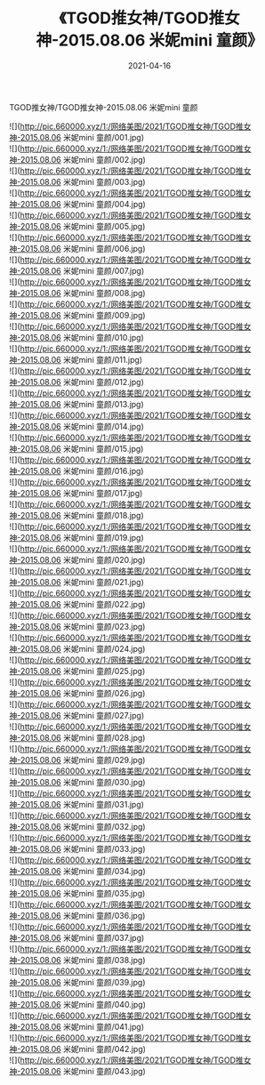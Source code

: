 ﻿---
layout: post
title:  《TGOD推女神/TGOD推女神-2015.08.06 米妮mini 童颜》
date:   2021-04-16
img: http://pic.660000.xyz/1:/网络美图/2021/TGOD推女神/TGOD推女神-2015.08.06 米妮mini 童颜/000.jpg
categories: [美女, 清纯, 唯美]
---

TGOD推女神/TGOD推女神-2015.08.06 米妮mini 童颜

 ![](http://pic.660000.xyz/1:/网络美图/2021/TGOD推女神/TGOD推女神-2015.08.06 米妮mini 童颜/001.jpg) <br>![](http://pic.660000.xyz/1:/网络美图/2021/TGOD推女神/TGOD推女神-2015.08.06 米妮mini 童颜/002.jpg) <br>![](http://pic.660000.xyz/1:/网络美图/2021/TGOD推女神/TGOD推女神-2015.08.06 米妮mini 童颜/003.jpg) <br>![](http://pic.660000.xyz/1:/网络美图/2021/TGOD推女神/TGOD推女神-2015.08.06 米妮mini 童颜/004.jpg) <br>![](http://pic.660000.xyz/1:/网络美图/2021/TGOD推女神/TGOD推女神-2015.08.06 米妮mini 童颜/005.jpg) <br>![](http://pic.660000.xyz/1:/网络美图/2021/TGOD推女神/TGOD推女神-2015.08.06 米妮mini 童颜/006.jpg) <br>![](http://pic.660000.xyz/1:/网络美图/2021/TGOD推女神/TGOD推女神-2015.08.06 米妮mini 童颜/007.jpg) <br>![](http://pic.660000.xyz/1:/网络美图/2021/TGOD推女神/TGOD推女神-2015.08.06 米妮mini 童颜/008.jpg) <br>![](http://pic.660000.xyz/1:/网络美图/2021/TGOD推女神/TGOD推女神-2015.08.06 米妮mini 童颜/009.jpg) <br>![](http://pic.660000.xyz/1:/网络美图/2021/TGOD推女神/TGOD推女神-2015.08.06 米妮mini 童颜/010.jpg) <br>![](http://pic.660000.xyz/1:/网络美图/2021/TGOD推女神/TGOD推女神-2015.08.06 米妮mini 童颜/011.jpg) <br>![](http://pic.660000.xyz/1:/网络美图/2021/TGOD推女神/TGOD推女神-2015.08.06 米妮mini 童颜/012.jpg) <br>![](http://pic.660000.xyz/1:/网络美图/2021/TGOD推女神/TGOD推女神-2015.08.06 米妮mini 童颜/013.jpg) <br>![](http://pic.660000.xyz/1:/网络美图/2021/TGOD推女神/TGOD推女神-2015.08.06 米妮mini 童颜/014.jpg) <br>![](http://pic.660000.xyz/1:/网络美图/2021/TGOD推女神/TGOD推女神-2015.08.06 米妮mini 童颜/015.jpg) <br>![](http://pic.660000.xyz/1:/网络美图/2021/TGOD推女神/TGOD推女神-2015.08.06 米妮mini 童颜/016.jpg) <br>![](http://pic.660000.xyz/1:/网络美图/2021/TGOD推女神/TGOD推女神-2015.08.06 米妮mini 童颜/017.jpg) <br>![](http://pic.660000.xyz/1:/网络美图/2021/TGOD推女神/TGOD推女神-2015.08.06 米妮mini 童颜/018.jpg) <br>![](http://pic.660000.xyz/1:/网络美图/2021/TGOD推女神/TGOD推女神-2015.08.06 米妮mini 童颜/019.jpg) <br>![](http://pic.660000.xyz/1:/网络美图/2021/TGOD推女神/TGOD推女神-2015.08.06 米妮mini 童颜/020.jpg) <br>![](http://pic.660000.xyz/1:/网络美图/2021/TGOD推女神/TGOD推女神-2015.08.06 米妮mini 童颜/021.jpg) <br>![](http://pic.660000.xyz/1:/网络美图/2021/TGOD推女神/TGOD推女神-2015.08.06 米妮mini 童颜/022.jpg) <br>![](http://pic.660000.xyz/1:/网络美图/2021/TGOD推女神/TGOD推女神-2015.08.06 米妮mini 童颜/023.jpg) <br>![](http://pic.660000.xyz/1:/网络美图/2021/TGOD推女神/TGOD推女神-2015.08.06 米妮mini 童颜/024.jpg) <br>![](http://pic.660000.xyz/1:/网络美图/2021/TGOD推女神/TGOD推女神-2015.08.06 米妮mini 童颜/025.jpg) <br>![](http://pic.660000.xyz/1:/网络美图/2021/TGOD推女神/TGOD推女神-2015.08.06 米妮mini 童颜/026.jpg) <br>![](http://pic.660000.xyz/1:/网络美图/2021/TGOD推女神/TGOD推女神-2015.08.06 米妮mini 童颜/027.jpg) <br>![](http://pic.660000.xyz/1:/网络美图/2021/TGOD推女神/TGOD推女神-2015.08.06 米妮mini 童颜/028.jpg) <br>![](http://pic.660000.xyz/1:/网络美图/2021/TGOD推女神/TGOD推女神-2015.08.06 米妮mini 童颜/029.jpg) <br>![](http://pic.660000.xyz/1:/网络美图/2021/TGOD推女神/TGOD推女神-2015.08.06 米妮mini 童颜/030.jpg) <br>![](http://pic.660000.xyz/1:/网络美图/2021/TGOD推女神/TGOD推女神-2015.08.06 米妮mini 童颜/031.jpg) <br>![](http://pic.660000.xyz/1:/网络美图/2021/TGOD推女神/TGOD推女神-2015.08.06 米妮mini 童颜/032.jpg) <br>![](http://pic.660000.xyz/1:/网络美图/2021/TGOD推女神/TGOD推女神-2015.08.06 米妮mini 童颜/033.jpg) <br>![](http://pic.660000.xyz/1:/网络美图/2021/TGOD推女神/TGOD推女神-2015.08.06 米妮mini 童颜/034.jpg) <br>![](http://pic.660000.xyz/1:/网络美图/2021/TGOD推女神/TGOD推女神-2015.08.06 米妮mini 童颜/035.jpg) <br>![](http://pic.660000.xyz/1:/网络美图/2021/TGOD推女神/TGOD推女神-2015.08.06 米妮mini 童颜/036.jpg) <br>![](http://pic.660000.xyz/1:/网络美图/2021/TGOD推女神/TGOD推女神-2015.08.06 米妮mini 童颜/037.jpg) <br>![](http://pic.660000.xyz/1:/网络美图/2021/TGOD推女神/TGOD推女神-2015.08.06 米妮mini 童颜/038.jpg) <br>![](http://pic.660000.xyz/1:/网络美图/2021/TGOD推女神/TGOD推女神-2015.08.06 米妮mini 童颜/039.jpg) <br>![](http://pic.660000.xyz/1:/网络美图/2021/TGOD推女神/TGOD推女神-2015.08.06 米妮mini 童颜/040.jpg) <br>![](http://pic.660000.xyz/1:/网络美图/2021/TGOD推女神/TGOD推女神-2015.08.06 米妮mini 童颜/041.jpg) <br>![](http://pic.660000.xyz/1:/网络美图/2021/TGOD推女神/TGOD推女神-2015.08.06 米妮mini 童颜/042.jpg) <br>![](http://pic.660000.xyz/1:/网络美图/2021/TGOD推女神/TGOD推女神-2015.08.06 米妮mini 童颜/043.jpg) <br>